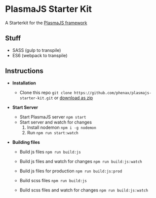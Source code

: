 
# PlasmaJS Starter Kit
A Starterkit for the [PlasmaJS framework](https://github.com/phenax/plasmajs)

## Stuff
* SASS (gulp to transpile)
* ES6 (webpack to transpile)

## Instructions

* **Installation**

    - Clone this repo ```git clone https://github.com/phenax/plasmajs-starter-kit.git``` or [download as zip](https://github.com/phenax/plasmajs-starter-kit/archive/master.zip)


* **Start Server**

    - Start PlasmaJS server ```npm start```
    - Start server and watch for changes
        1. Install nodemon ```npm i -g nodemon```
        2. Run ```npm run start:watch```


* **Building files**

    - Build js files ```npm run build:js```
    - Build js files and watch for changes ```npm run build:js:watch```
    - Build js files for production ```npm run build:js:prod```

    - Build scss files ```npm run build:js```
    - Build scss files and watch for changes ```npm run build:js:watch```
